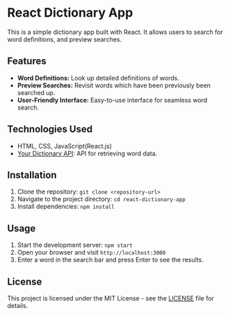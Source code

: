# React Dictionary App

This is a simple dictionary app built with React. It allows users to search for word definitions, and preview searches.

## Features

- **Word Definitions:** Look up detailed definitions of words.
- **Preview Searches:** Revisit words which have been previously been searched up.
- **User-Friendly Interface:** Easy-to-use interface for seamless word search.

## Technologies Used

- HTML, CSS, JavaScript(React.js)
- [Your Dictionary API](https://yourdictionary.com): API for retrieving word data.

## Installation

1. Clone the repository: `git clone <repository-url>`
2. Navigate to the project directory: `cd react-dictionary-app`
3. Install dependencies: `npm install`

## Usage

1. Start the development server: `npm start`
2. Open your browser and visit `http://localhost:3000`
3. Enter a word in the search bar and press Enter to see the results.

## License

This project is licensed under the MIT License - see the [LICENSE](LICENSE) file for details.


